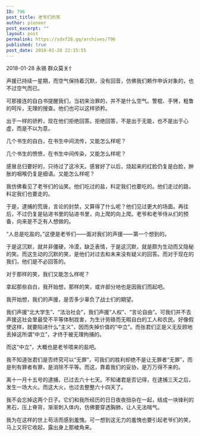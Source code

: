 ```yaml
---
ID: 796
post_title: 老爷们的笑
author: pioneer
post_excerpt: ""
layout: post
permalink: https://sdxf28.gq/archives/796
published: true
post_date: 2018-01-28 22:15:55
---
```

2018-01-28 永锡 群众莫关忄

声援已持续一星期，而空气保持着沉默，没有回音，仿佛我们赖作申诉对象的，也不过空气而已。

可那接连的自白书提醒我们，当初来治罪的，并不是什么空气。警棍、手铐，粗鲁的呵斥，无理的搜查。他们也可以这样骄矜。

出于一样的骄矜，现在他们拒绝回答。拒绝回答，不是出于无能，也不是出于心虚，而是不以为意。

几个书生的自白，在书生中间流传，又能怎么样呢？

几个书生的愤愤，在书生中间传染，又能怎么样呢？

感冒总归要好的，只待过了这冷天。感冒好了以后，烧起来的红脸仍复是白脸，肿胀的咽喉仍复是细语。又能怎么样呢？

我仿佛看见了老爷们的讪笑。他们吃过的盐，料定我们也要吃的。他们走过的路，料定我们也要走的。

于是，逮捕的荒唐，言论的封禁，又算得了什么呢？他们见过更大的场面。再往后，不过仍复是钻进书里的钻进书里，向上爬的向上爬。老爷和老爷侍从们的预备，向来是不乏有人想做的。

“人总是吃盐的。”这便是老爷们——面对我们的声援——第一个想到的。

于是这沉默，就并非僵硬，冷漠，缺乏表情，于是这沉默，就是颇为生动而又隐秘的笑。而这生动的沉默的笑，是他们对过去和未来没有疑义的回答。而对于现在的我们，他们是不必回答的。

对于那样的笑，我们又能怎么样呢？

拿起那些自白，我开始想，那样的笑，或许部分地也是因我们而起吧。

我开始想，我们的声援，是否多少辜负了战士们的期望。

我们声援“北大学生”、“法治社会”，我们声援“人权”、“言论自由”。可我们并不去声援这社会里最受不平等体制戕害，为生计劳碌而无暇自白的工人和农民。好像假使这样，就要陷进什么“主义”，因而失掉价值的“中立”。而张君们正是义无反顾地丢掉这所谓“中立”，才终于被无理拘捕的。

而这“中立”，大概也是老爷喂来的盐吧。

我不知道张君们是否终究可以“无罪”，可我们的胜利却绝不是让无罪者“无罪”，而是判有罪者有罪，是消除不平等。而这，靠着我们的妥协，是万万得不来的。

离十一月十五号的逮捕，已过去六十七天。不知诸君是否记得，在逮捕三天之后，发生一场大火。而这大火，也过去整整六十四天了。

我不会忘掉这两个日子。它们和我所经历的日日夜夜扭杂在一起，结成一块锋利的黑石，压上脊背，渐渐刺入体内，仿佛要穿透胸肺，让人无法喘气。

我为在这样的世上苟活而感到羞愧。可一想到这无力的羞愧也要引起老爷们的笑，马上又将它收起，露出身上那棱角来。